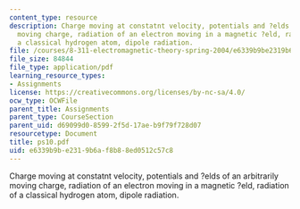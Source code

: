 ```yaml
---
content_type: resource
description: Charge moving at constatnt velocity, potentials and ?elds of an arbitrarily
  moving charge, radiation of an electron moving in a magnetic ?eld, radiation of
  a classical hydrogen atom, dipole radiation.
file: /courses/8-311-electromagnetic-theory-spring-2004/e6339b9be2319b6af8b88ed0512c57c8_ps10.pdf
file_size: 84844
file_type: application/pdf
learning_resource_types:
- Assignments
license: https://creativecommons.org/licenses/by-nc-sa/4.0/
ocw_type: OCWFile
parent_title: Assignments
parent_type: CourseSection
parent_uid: d69099d0-8599-2f5d-17ae-b9f79f728d07
resourcetype: Document
title: ps10.pdf
uid: e6339b9b-e231-9b6a-f8b8-8ed0512c57c8
---
```

Charge moving at constatnt velocity, potentials and ?elds of an arbitrarily moving charge, radiation of an electron moving in a magnetic ?eld, radiation of a classical hydrogen atom, dipole radiation.